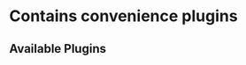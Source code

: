 Contains convenience plugins
===========================================================
Available Plugins
----------------------------------------
